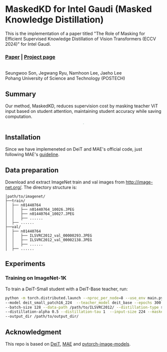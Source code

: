# MaskedKD for Intel Gaudi (Masked Knowledge Distillation)

This is the implementation of a paper titled "The Role of Masking for Efficient Supervised Knowledge Distillation of Vision Transformers (ECCV 2024)" for Intel Gaudi.

### [Paper](https://arxiv.org/abs/2302.10494) | [Project page](https://maskedkd.github.io/)

<br>
Seungwoo Son, Jegwang Ryu, Namhoon Lee, Jaeho Lee <br>
Pohang University of Science and Technology (POSTECH)

## Summary
Our method, MaskedKD, reduces supervision cost by masking teacher ViT input based on student attention, maintaining student accuracy while saving computation.

<center>
<img src="./materials/maskedkd_main_figures.png"  style="zoom: 15%;"/>
</center>

## Installation
Since we have implemeneted on DeiT and MAE's official code, just following MAE's [guideline](https://github.com/facebookresearch/mae).


## Data preparation

Download and extract ImageNet train and val images from http://image-net.org/.
The directory structure is:

```
│path/to/imagenet/
├──train/
│  ├── n01440764
│  │   ├── n01440764_10026.JPEG
│  │   ├── n01440764_10027.JPEG
│  │   ├── ......
│  ├── ......
├──val/
│  ├── n01440764
│  │   ├── ILSVRC2012_val_00000293.JPEG
│  │   ├── ILSVRC2012_val_00002138.JPEG
│  │   ├── ......
│  ├── ......
```

## Experiments

### Training on ImageNet-1K
To train a DeiT-Small student with a DeiT-Base teacher, run:

```sh
python -m torch.distributed.launch --nproc_per_node=8 --use_env main.py \
--model deit_small_patch16_224  --teacher_model deit_base --epochs 300 \
--batch-size 128 --data-path /path/to/ILSVRC2012/ --distillation-type soft \
--distillation-alpha 0.5 --distillation-tau 1  --input-size 224 --maskedkd --len_num_keep 98 \
--output_dir /path/to/output_dir/
```

## Acknowledgment

This repo is based on [DeiT](https://github.com/facebookresearch/deit), [MAE](https://github.com/facebookresearch/mae) and [pytorch-image-models](https://github.com/rwightman/pytorch-image-models).
